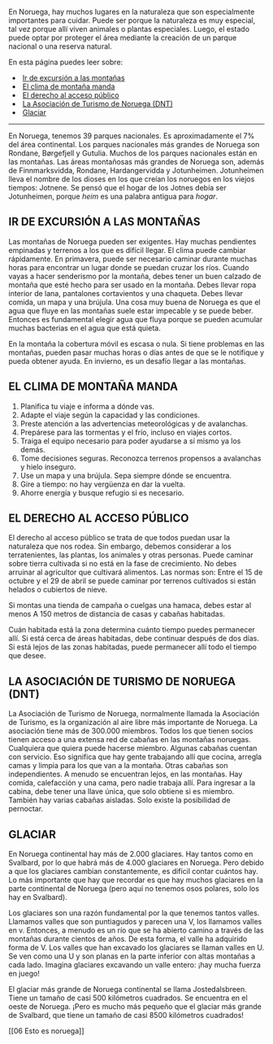 En Noruega, hay muchos lugares en la naturaleza que son especialmente importantes para cuidar. Puede ser porque la naturaleza es muy especial, tal vez porque allí viven animales o plantas especiales. Luego, el estado puede optar por proteger el área mediante la creación de un parque nacional o una reserva natural.

En esta página puedes leer sobre:

-    [Ir de excursión a las montañas](#ir-de-excursi%C3%B3n-a-las-monta%C3%B1as)
-    [El clima de montaña manda](#el-clima-de-monta%C3%B1a-manda)
-    [El derecho al acceso público](#el-derecho-al-acceso-p%C3%BAblico)
-    [La Asociación de Turismo de Noruega (DNT)](#la-asociaci%C3%B3n-de-turismo-de-noruega-dnt)
-    [Glaciar](#glaciar)

---

En Noruega, tenemos 39 parques nacionales. Es aproximadamente el 7% del área continental. Los parques nacionales más grandes de Noruega son Rondane, Børgefjell y Gutulia. Muchos de los parques nacionales están en las montañas. Las áreas montañosas más grandes de Noruega son, además de Finnmarksvidda, Rondane, Hardangervidda y Jotunheimen. Jotunheimen lleva el nombre de los dioses en los que creían los noruegos en los viejos tiempos: Jotnene. Se pensó que el hogar de los Jotnes debía ser Jotunheimen, porque _heim_ es una palabra antigua para _hogar_.

## IR DE EXCURSIÓN A LAS MONTAÑAS

Las montañas de Noruega pueden ser exigentes. Hay muchas pendientes empinadas y terrenos a los que es difícil llegar. El clima puede cambiar rápidamente. En primavera, puede ser necesario caminar durante muchas horas para encontrar un lugar donde se puedan cruzar los ríos. Cuando vayas a hacer senderismo por la montaña, debes tener un buen calzado de montaña que esté hecho para ser usado en la montaña. Debes llevar ropa interior de lana, pantalones cortavientos y una chaqueta. Debes llevar comida, un mapa y una brújula. Una cosa muy buena de Noruega es que el agua que fluye en las montañas suele estar impecable y se puede beber. Entonces es fundamental elegir agua que fluya porque se pueden acumular muchas bacterias en el agua que está quieta.

En la montaña la cobertura móvil es escasa o nula. Si tiene problemas en las montañas, pueden pasar muchas horas o días antes de que se le notifique y pueda obtener ayuda. En invierno, es un desafío llegar a las montañas.

## EL CLIMA DE MONTAÑA MANDA

1.  Planifica tu viaje e informa a dónde vas.
2.  Adapte el viaje según la capacidad y las condiciones.
3.  Preste atención a las advertencias meteorológicas y de avalanchas.
4.  Prepárese para las tormentas y el frío, incluso en viajes cortos.
5.  Traiga el equipo necesario para poder ayudarse a sí mismo ya los demás.
6.  Tome decisiones seguras. Reconozca terrenos propensos a avalanchas y hielo inseguro.
7.  Use un mapa y una brújula. Sepa siempre dónde se encuentra.
8.  Gire a tiempo: no hay vergüenza en dar la vuelta.
9.  Ahorre energía y busque refugio si es necesario.

## EL DERECHO AL ACCESO PÚBLICO

El derecho al acceso público se trata de que todos puedan usar la naturaleza que nos rodea. Sin embargo, debemos considerar a los terratenientes, las plantas, los animales y otras personas. Puede caminar sobre tierra cultivada si no está en la fase de crecimiento. No debes arruinar al agricultor que cultivará alimentos. Las normas son: Entre el 15 de octubre y el 29 de abril se puede caminar por terrenos cultivados si están helados o cubiertos de nieve.

Si montas una tienda de campaña o cuelgas una hamaca, debes estar al menos A 150 metros de distancia de casas y cabañas habitadas.

Cuán habitada está la zona determina cuánto tiempo puedes permanecer allí. Si está cerca de áreas habitadas, debe continuar después de dos días. Si está lejos de las zonas habitadas, puede permanecer allí todo el tiempo que desee.

## LA ASOCIACIÓN DE TURISMO DE NORUEGA (DNT)

La Asociación de Turismo de Noruega, normalmente llamada la Asociación de Turismo, es la organización al aire libre más importante de Noruega. La asociación tiene más de 300.000 miembros. Todos los que tienen socios tienen acceso a una extensa red de cabañas en las montañas noruegas. Cualquiera que quiera puede hacerse miembro. Algunas cabañas cuentan con servicio. Eso significa que hay gente trabajando allí que cocina, arregla camas y limpia para los que van a la montaña. Otras cabañas son independientes. A menudo se encuentran lejos, en las montañas. Hay comida, calefacción y una cama, pero nadie trabaja allí. Para ingresar a la cabina, debe tener una llave única, que solo obtiene si es miembro. También hay varias cabañas aisladas. Solo existe la posibilidad de pernoctar.

## GLACIAR

En Noruega continental hay más de 2.000 glaciares. Hay tantos como en Svalbard, por lo que habrá más de 4.000 glaciares en Noruega. Pero debido a que los glaciares cambian constantemente, es difícil contar cuántos hay. Lo más importante que hay que recordar es que hay muchos glaciares en la parte continental de Noruega (pero aquí no tenemos osos polares, solo los hay en Svalbard).

Los glaciares son una razón fundamental por la que tenemos tantos valles. Llamamos valles que son puntiagudos y parecen una V, los llamamos valles en v. Entonces, a menudo es un río que se ha abierto camino a través de las montañas durante cientos de años. De esta forma, el valle ha adquirido forma de V. Los valles que han excavado los glaciares se llaman valles en U. Se ven como una U y son planas en la parte inferior con altas montañas a cada lado. Imagina glaciares excavando un valle entero: ¡hay mucha fuerza en juego!

El glaciar más grande de Noruega continental se llama Jostedalsbreen. Tiene un tamaño de casi 500 kilómetros cuadrados. Se encuentra en el oeste de Noruega. ¡Pero es mucho más pequeño que el glaciar más grande de Svalbard, que tiene un tamaño de casi 8500 kilómetros cuadrados!


[[06 Esto es noruega]]